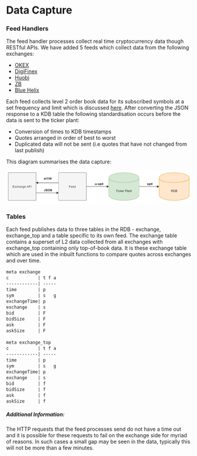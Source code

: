 # Data Capture

### Feed Handlers

The feed handler processes collect real time cryptocurrency data though 
RESTful APIs. We have added 5 feeds which collect data from the following 
exchanges:

-    [OKEX](https://www.okex.com/docs/en/) 
-    [DigiFinex](https://docs.digifinex.vip/en-ww/v3/) 
-    [Huobi](https://huobiapi.github.io/docs/spot/v1/en/#introduction) 
-    [ZB](https://www.zb.com/api) 
-    [Blue Helix](https://github.com/bhexopen/BHEX-OpenApi) 

Each feed collects level 2 order book data for its subscribed symbols at a set 
frequency and limit which is discussed [here](https://aquaqanalytics.github.io/TorQ-Crypto/configuration/). 
After converting the JSON response to a KDB table the following standardisation 
occurs before the data is sent to the ticker plant:

-    Conversion of times to KDB timestamps 
-    Quotes arranged in order of best to worst 
-    Duplicated data will not be sent (i.e quotes that have not changed from last publish)

This diagram summarises the data capture:

![Sym Config](graphics/dataflow.PNG)

### Tables

Each feed publishes data to three tables in the RDB - exchange, exchange_top
and a table specific to its own feed. The exchange table contains a superset
of L2 data collected from all exchanges with exchange_top containing only top-of-book 
data. It is these exchange table which are used in the inbuilt functions to compare
quotes across exchanges and over time. 

    meta exchange
    c           | t f a
    ------------| -----
    time        | p
    sym         | s   g
    exchangeTime| p
    exchange    | s
    bid         | F
    bidSize     | F
    ask         | F
    askSize     | F

    meta exchange_top
    c           | t f a
    ------------| -----
    time        | p
    sym         | s   g
    exchangeTime| p
    exchange    | s
    bid         | f
    bidSize     | f
    ask         | f
    askSize     | f

##### Additional Information:

The HTTP requests that the feed processes send do not have a time out and it is 
possible for these requests to fail on the exchange side for myriad of reasons. In 
such cases a small gap may be seen in the data, typically this will not be more 
than a few minutes.
